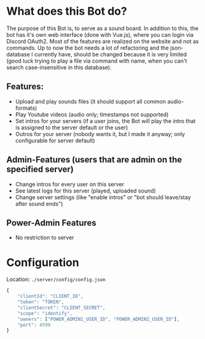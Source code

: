 # What does this Bot do?
The purpose of this Bot is, to serve as a sound board. In addition to this, the bot has it's own web interface (done with Vue.js), where you can login via Discord OAuth2.
Most of the features are realized on the website and not as commands. Up to now the bot needs a lot of refactoring and the json-database I currently have, should be changed because it is very limited (good luck trying to play a file via command with name, when you can't search case-insensitive in this database).

## Features:
- Upload and play sounds files (it should support all common audio-formats)
- Play Youtube videos (audio only; timestamps not supported)
- Set intros for your servers (if a user joins, the Bot will play the intro that is assigned to the server default or the user)
- Outros for your server (nobody wants it, but I made it anyway; only configurable for server default)

## Admin-Features (users that are admin on the specified server)
- Change intros for every user on this server
- See latest logs for this server (played, uploaded sound)
- Change server settings (like "enable intros" or "bot should leave/stay after sound ends")

## Power-Admin Features
- No restriction to server

# Configuration
Location: `./server/config/config.json`
```javascript
{
    "clientId": "CLIENT_ID",
    "token": "TOKEN",
    "clientSecret": "CLIENT_SECRET",
    "scope": "identify",
    "owners": ["POWER_ADMIN1_USER_ID", "POWER_ADMIN2_USER_ID"],
    "port": 4599
}
```
